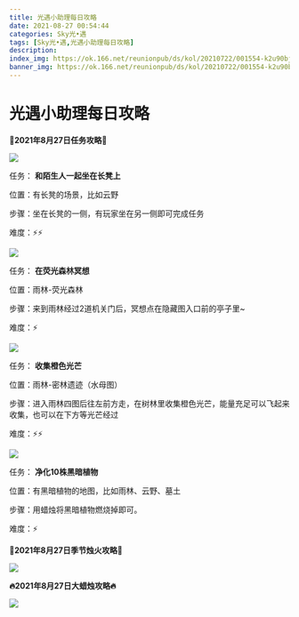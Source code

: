 ```yaml
---
title: 光遇小助理每日攻略
date: 2021-08-27 00:54:44
categories: Sky光•遇
tags: [Sky光•遇,光遇小助理每日攻略]
description: 
index_img: https://ok.166.net/reunionpub/ds/kol/20210722/001554-k2u90bj7ay.png?imageView&thumbnail=600x0&type=jpg
banner_img: https://ok.166.net/reunionpub/ds/kol/20210722/001554-k2u90bj7ay.png?imageView&thumbnail=600x0&type=jpg
---
```

# 光遇小助理每日攻略
  

**👑2021年8月27日任务攻略👑**

![](https://ok.166.net/reunionpub/ds/kol/20210827/000807-ej21sp5c4a.png)

任务： **和陌生人一起坐在长凳上**

位置：有长凳的场景，比如云野

步骤：坐在长凳的一侧，有玩家坐在另一侧即可完成任务

难度：⚡⚡

![](https://ok.166.net/reunionpub/ds/kol/20210827/000852-ofztwn98ps.png)

任务： **在荧光森林冥想**

位置：雨林-荧光森林

步骤：来到雨林经过2道机关门后，冥想点在隐藏图入口前的亭子里~

难度：⚡

![](https://ok.166.net/reunionpub/ds/kol/20210827/001107-awdnov42ts.png)

任务： **收集橙色光芒**

位置：雨林-密林遗迹（水母图）

步骤：进入雨林四图后往左前方走，在树林里收集橙色光芒，能量充足可以飞起来收集，也可以在下方等光芒经过

难度：⚡⚡

![](https://ok.166.net/reunionpub/ds/kol/20210827/001143-4r5lkv97id.png)

任务： **净化10株黑暗植物**

位置：有黑暗植物的地图，比如雨林、云野、墓土

步骤：用蜡烛将黑暗植物燃烧掉即可。

难度：⚡

 **🌹2021年8月27日季节烛火攻略🌹**

![](https://ok.166.net/reunionpub/ds/kol/20210827/000540-e7urag9hyd.png)

  

 **🔥2021年8月27日大蜡烛攻略🔥**

![](https://ok.166.net/reunionpub/ds/kol/20210827/000606-yo298tnagv.png)

  

